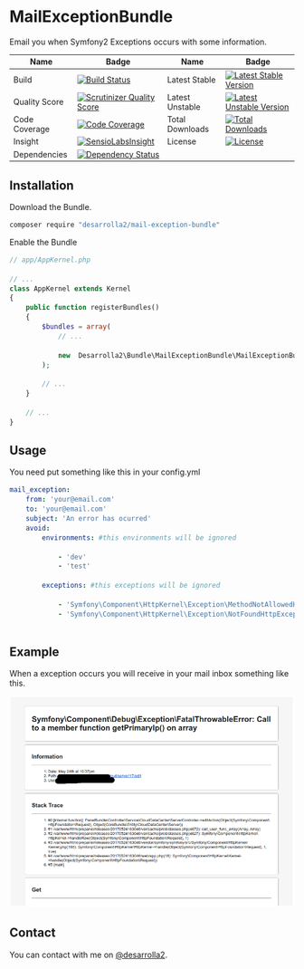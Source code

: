 # MailExceptionBundle

Email you when Symfony2 Exceptions occurs with some information.

Name | Badge | Name | Badge
--- | --- | --- | --- |
Build | [![Build Status](https://travis-ci.org/desarrolla2/MailExceptionBundle.svg)](https://travis-ci.org/desarrolla2/MailExceptionBundle) | Latest Stable | [![Latest Stable Version](https://poser.pugx.org/desarrolla2/mail-exception-bundle/v/stable.svg)](https://packagist.org/packages/desarrolla2/mail-exception-bundle)
Quality Score | [![Scrutinizer Quality Score](https://scrutinizer-ci.com/g/desarrolla2/MailExceptionBundle/badges/quality-score.png?b=master)](https://scrutinizer-ci.com/g/desarrolla2/MailExceptionBundle/) | Latest Unstable | [![Latest Unstable Version](https://poser.pugx.org/desarrolla2/mail-exception-bundle/v/unstable.svg)](https://packagist.org/packages/desarrolla2/mail-exception-bundle)
Code Coverage | [![Code Coverage](https://scrutinizer-ci.com/g/desarrolla2/MailExceptionBundle/badges/coverage.png?b=master)](https://scrutinizer-ci.com/g/desarrolla2/MailExceptionBundle/) | Total Downloads | [![Total Downloads](https://poser.pugx.org/desarrolla2/mail-exception-bundle/downloads.svg)](https://packagist.org/packages/desarrolla2/mail-exception-bundle)
Insight | [![SensioLabsInsight](https://insight.sensiolabs.com/projects/8a4bd559-c4dc-41f0-a405-90115a69062f/mini.png)](https://insight.sensiolabs.com/projects/8a4bd559-c4dc-41f0-a405-90115a69062f) |  License | [![License](https://poser.pugx.org/desarrolla2/mail-exception-bundle/license.svg)](https://packagist.org/packages/desarrolla2/mail-exception-bundle)
Dependencies | [![Dependency Status](https://www.versioneye.com/user/projects/546c88049dcf6d700900036f/badge.png)](https://www.versioneye.com/user/projects/546c88049dcf6d700900036f) | | |

## Installation

Download the Bundle.

```bash 
composer require "desarrolla2/mail-exception-bundle"
```

Enable the Bundle

```php
// app/AppKernel.php

// ...
class AppKernel extends Kernel
{
    public function registerBundles()
    {
        $bundles = array(
            // ...

            new  Desarrolla2\Bundle\MailExceptionBundle\MailExceptionBundle(),
        );

        // ...
    }

    // ...
}
```

## Usage

You need put something like this in your config.yml

```yml
mail_exception:
    from: 'your@email.com'
    to: 'your@email.com'
    subject: 'An error has ocurred'
    avoid:
        environments: #this environments will be ignored
        
            - 'dev'
            - 'test'
            
        exceptions: #this exceptions will be ignored
        
            - 'Symfony\Component\HttpKernel\Exception\MethodNotAllowedHttpException'
            - 'Symfony\Component\HttpKernel\Exception\NotFoundHttpException'
            
```

## Example

When a exception occurs you will receive in your mail inbox something like this.

![screenshot](https://raw.githubusercontent.com/desarrolla2/MailExceptionBundle/master/Resources/doc/screenshot.png)

## Contact

You can contact with me on [@desarrolla2](https://twitter.com/desarrolla2).

